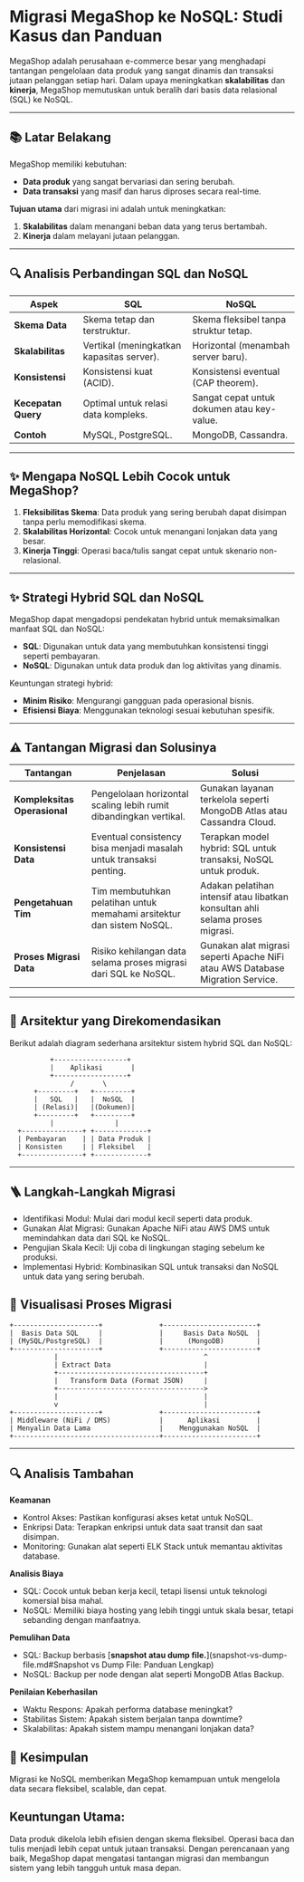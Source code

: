 # Migrasi MegaShop ke NoSQL: Studi Kasus dan Panduan

MegaShop adalah perusahaan e-commerce besar yang menghadapi tantangan pengelolaan data produk yang sangat dinamis dan transaksi jutaan pelanggan setiap hari. Dalam upaya meningkatkan **skalabilitas** dan **kinerja**, MegaShop memutuskan untuk beralih dari basis data relasional (SQL) ke NoSQL.

---

## 📚 Latar Belakang

MegaShop memiliki kebutuhan:
- **Data produk** yang sangat bervariasi dan sering berubah.
- **Data transaksi** yang masif dan harus diproses secara real-time.

**Tujuan utama** dari migrasi ini adalah untuk meningkatkan:
1. **Skalabilitas** dalam menangani beban data yang terus bertambah.
2. **Kinerja** dalam melayani jutaan pelanggan.

---

## 🔍 Analisis Perbandingan SQL dan NoSQL

| **Aspek**           | **SQL**                                       | **NoSQL**                                  |
|---------------------|-----------------------------------------------|--------------------------------------------|
| **Skema Data**      | Skema tetap dan terstruktur.                  | Skema fleksibel tanpa struktur tetap.      |
| **Skalabilitas**    | Vertikal (meningkatkan kapasitas server).     | Horizontal (menambah server baru).         |
| **Konsistensi**     | Konsistensi kuat (ACID).                      | Konsistensi eventual (CAP theorem).        |
| **Kecepatan Query** | Optimal untuk relasi data kompleks.           | Sangat cepat untuk dokumen atau key-value. |
| **Contoh**          | MySQL, PostgreSQL.                            | MongoDB, Cassandra.                        |

---

## ✨ Mengapa NoSQL Lebih Cocok untuk MegaShop?

1. **Fleksibilitas Skema**: Data produk yang sering berubah dapat disimpan tanpa perlu memodifikasi skema.
2. **Skalabilitas Horizontal**: Cocok untuk menangani lonjakan data yang besar.
3. **Kinerja Tinggi**: Operasi baca/tulis sangat cepat untuk skenario non-relasional.

---

## ✨ Strategi Hybrid SQL dan NoSQL

MegaShop dapat mengadopsi pendekatan hybrid untuk memaksimalkan manfaat SQL dan NoSQL:
- **SQL**: Digunakan untuk data yang membutuhkan konsistensi tinggi seperti pembayaran.
- **NoSQL**: Digunakan untuk data produk dan log aktivitas yang dinamis.

Keuntungan strategi hybrid:
- **Minim Risiko**: Mengurangi gangguan pada operasional bisnis.
- **Efisiensi Biaya**: Menggunakan teknologi sesuai kebutuhan spesifik.

---

## ⚠️ Tantangan Migrasi dan Solusinya

| **Tantangan**                   | **Penjelasan**                                                         | **Solusi**                                                                   |
|---------------------------------|------------------------------------------------------------------------|------------------------------------------------------------------------------|
| **Kompleksitas Operasional**    | Pengelolaan horizontal scaling lebih rumit dibandingkan vertikal.      | Gunakan layanan terkelola seperti MongoDB Atlas atau Cassandra Cloud.        |
| **Konsistensi Data**            | Eventual consistency bisa menjadi masalah untuk transaksi penting.     | Terapkan model hybrid: SQL untuk transaksi, NoSQL untuk produk.              |
| **Pengetahuan Tim**             | Tim membutuhkan pelatihan untuk memahami arsitektur dan sistem NoSQL.  | Adakan pelatihan intensif atau libatkan konsultan ahli selama proses migrasi.|
| **Proses Migrasi Data**         | Risiko kehilangan data selama proses migrasi dari SQL ke NoSQL.        | Gunakan alat migrasi seperti Apache NiFi atau AWS Database Migration Service.|

---

## 📐 Arsitektur yang Direkomendasikan

Berikut adalah diagram sederhana arsitektur sistem hybrid SQL dan NoSQL:

```plaintext
          +------------------+
          |    Aplikasi       |
          +------------------+
               /       \
      +---------+   +---------+
      |   SQL   |   |  NoSQL  |
      | (Relasi)|   |(Dokumen)|
      +---------+   +---------+
          |               |
  +---------------+ +-------------+
  | Pembayaran    | | Data Produk |
  | Konsisten     | | Fleksibel   |
  +---------------+ +-------------+

```

---

## 🪜 Langkah-Langkah Migrasi

- Identifikasi Modul: Mulai dari modul kecil seperti data produk.
- Gunakan Alat Migrasi: Gunakan Apache NiFi atau AWS DMS untuk memindahkan data dari SQL ke NoSQL.
- Pengujian Skala Kecil: Uji coba di lingkungan staging sebelum ke produksi.
- Implementasi Hybrid: Kombinasikan SQL untuk transaksi dan NoSQL untuk data yang sering berubah.

## 🎨 Visualisasi Proses Migrasi

```plaintext
+---------------------+              +-----------------------+
|  Basis Data SQL     |              |     Basis Data NoSQL  |
| (MySQL/PostgreSQL)  |              |      (MongoDB)        |
+---------------------+              +-----------------------+
           |                                    ^
           | Extract Data                       |
           +------------------------------------+
           |   Transform Data (Format JSON)     |
           +------------------------------------>
           |                                    |
           v                                    |
+---------------------+              +-----------------------+
| Middleware (NiFi / DMS)            |      Aplikasi         |
| Menyalin Data Lama                 |    Menggunakan NoSQL  |
+------------------------------------+-----------------------+

```

---

## 🔍 Analisis Tambahan

**Keamanan**
- Kontrol Akses: Pastikan konfigurasi akses ketat untuk NoSQL.
- Enkripsi Data: Terapkan enkripsi untuk data saat transit dan saat disimpan.
- Monitoring: Gunakan alat seperti ELK Stack untuk memantau aktivitas database.

**Analisis Biaya**
- SQL: Cocok untuk beban kerja kecil, tetapi lisensi untuk teknologi komersial bisa mahal.
- NoSQL: Memiliki biaya hosting yang lebih tinggi untuk skala besar, tetapi sebanding dengan manfaatnya.

**Pemulihan Data**
- SQL: Backup berbasis [**snapshot atau dump file.**](snapshot-vs-dump-file.md#Snapshot vs Dump File: Panduan Lengkap)
- NoSQL: Backup per node dengan alat seperti MongoDB Atlas Backup.

**Penilaian Keberhasilan**
- Waktu Respons: Apakah performa database meningkat?
- Stabilitas Sistem: Apakah sistem berjalan tanpa downtime?
- Skalabilitas: Apakah sistem mampu menangani lonjakan data?


## 🏁 Kesimpulan

Migrasi ke NoSQL memberikan MegaShop kemampuan untuk mengelola data secara fleksibel, scalable, dan cepat.

## Keuntungan Utama:
Data produk dikelola lebih efisien dengan skema fleksibel.
Operasi baca dan tulis menjadi lebih cepat untuk jutaan transaksi.
Dengan perencanaan yang baik, MegaShop dapat mengatasi tantangan migrasi dan membangun sistem yang lebih tangguh untuk masa depan.
